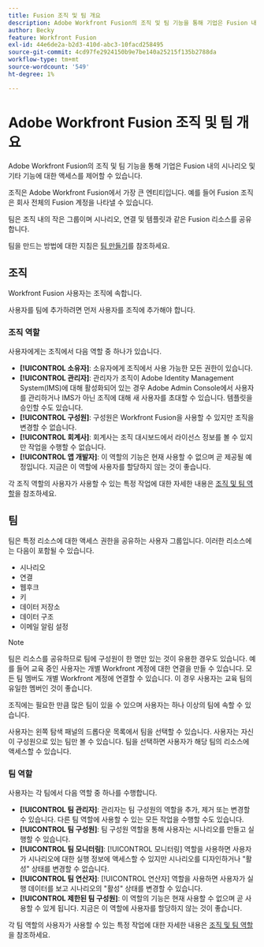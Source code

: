 ```yaml
---
title: Fusion 조직 및 팀 개요
description: Adobe Workfront Fusion의 조직 및 팀 기능을 통해 기업은 Fusion 내의 시나리오 및 기타 기능에 대한 액세스를 제어할 수 있습니다.
author: Becky
feature: Workfront Fusion
exl-id: 44e6de2a-b2d3-410d-abc3-10facd258495
source-git-commit: 4cd97fe2924150b9e7be140a25215f135b2788da
workflow-type: tm+mt
source-wordcount: '549'
ht-degree: 1%

---
```


# Adobe Workfront Fusion 조직 및 팀 개요

Adobe Workfront Fusion의 조직 및 팀 기능을 통해 기업은 Fusion 내의 시나리오 및 기타 기능에 대한 액세스를 제어할 수 있습니다.

조직은 Adobe Workfront Fusion에서 가장 큰 엔티티입니다. 예를 들어 Fusion 조직은 회사 전체의 Fusion 계정을 나타낼 수 있습니다.

팀은 조직 내의 작은 그룹이며 시나리오, 연결 및 템플릿과 같은 Fusion 리소스를 공유합니다.

팀을 만드는 방법에 대한 지침은 [팀 만들기](/help/workfront-fusion/set-up-and-manage-workfront-fusion/set-up-and-manage-orgs-and-teams/set-up-orgs-teams-and-users/create-a-team.md)를 참조하세요.

## 조직

Workfront Fusion 사용자는 조직에 속합니다.

사용자를 팀에 추가하려면 먼저 사용자를 조직에 추가해야 합니다.

### 조직 역할

사용자에게는 조직에서 다음 역할 중 하나가 있습니다.

* **[!UICONTROL 소유자]**: 소유자에게 조직에서 사용 가능한 모든 권한이 있습니다.
* **[!UICONTROL 관리자]**: 관리자가 조직이 Adobe Identity Management System(IMS)에 대해 활성화되어 있는 경우 Adobe Admin Console에서 사용자를 관리하거나 IMS가 아닌 조직에 대해 새 사용자를 초대할 수 있습니다. 템플릿을 승인할 수도 있습니다.
* **[!UICONTROL 구성원]**: 구성원은 Workfront Fusion을 사용할 수 있지만 조직을 변경할 수 없습니다.
* **[!UICONTROL 회계사]**: 회계사는 조직 대시보드에서 라이선스 정보를 볼 수 있지만 작업을 수행할 수 없습니다.
* **[!UICONTROL 앱 개발자]**: 이 역할의 기능은 현재 사용할 수 없으며 곧 제공될 예정입니다. 지금은 이 역할에 사용자를 할당하지 않는 것이 좋습니다.

각 조직 역할의 사용자가 사용할 수 있는 특정 작업에 대한 자세한 내용은 [조직 및 팀 역할](/help/workfront-fusion/references/licenses-and-roles/organization-roles.md)을 참조하세요.

## 팀

팀은 특정 리소스에 대한 액세스 권한을 공유하는 사용자 그룹입니다. 이러한 리소스에는 다음이 포함될 수 있습니다.

* 시나리오
* 연결
* 웹후크
* 키
* 데이터 저장소
* 데이터 구조
* 이메일 알림 설정

>[!NOTE]
>
>팀은 리소스를 공유하므로 팀에 구성원이 한 명만 있는 것이 유용한 경우도 있습니다. 예를 들어 교육 중인 사용자는 개별 Workfront 계정에 대한 연결을 만들 수 있습니다. 모든 팀 멤버도 개별 Workfront 계정에 연결할 수 있습니다. 이 경우 사용자는 교육 팀의 유일한 멤버인 것이 좋습니다.

조직에는 필요한 만큼 많은 팀이 있을 수 있으며 사용자는 하나 이상의 팀에 속할 수 있습니다.

사용자는 왼쪽 탐색 패널의 드롭다운 목록에서 팀을 선택할 수 있습니다. 사용자는 자신이 구성원으로 있는 팀만 볼 수 있습니다. 팀을 선택하면 사용자가 해당 팀의 리소스에 액세스할 수 있습니다.

### 팀 역할

사용자는 각 팀에서 다음 역할 중 하나를 수행합니다.

* **[!UICONTROL 팀 관리자]**: 관리자는 팀 구성원의 역할을 추가, 제거 또는 변경할 수 있습니다. 다른 팀 역할에 사용할 수 있는 모든 작업을 수행할 수도 있습니다.
* **[!UICONTROL 팀 구성원]**: 팀 구성원 역할을 통해 사용자는 시나리오를 만들고 실행할 수 있습니다.
* **[!UICONTROL 팀 모니터링]**: [!UICONTROL 모니터링] 역할을 사용하면 사용자가 시나리오에 대한 실행 정보에 액세스할 수 있지만 시나리오를 디자인하거나 &quot;활성&quot; 상태를 변경할 수 없습니다.
* **[!UICONTROL 팀 연산자]**: [!UICONTROL 연산자] 역할을 사용하면 사용자가 실행 데이터를 보고 시나리오의 &quot;활성&quot; 상태를 변경할 수 있습니다.
* **[!UICONTROL 제한된 팀 구성원]**: 이 역할의 기능은 현재 사용할 수 없으며 곧 사용할 수 있게 됩니다. 지금은 이 역할에 사용자를 할당하지 않는 것이 좋습니다.

각 팀 역할의 사용자가 사용할 수 있는 특정 작업에 대한 자세한 내용은 [조직 및 팀 역할](/help/workfront-fusion/references/licenses-and-roles/organization-roles.md)을 참조하세요.
